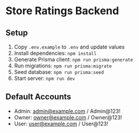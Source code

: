 # Store Ratings Backend

## Setup

1. Copy `.env.example` to `.env` and update values
2. Install dependencies: `npm install`
3. Generate Prisma client: `npm run prisma:generate`
4. Run migrations: `npm run prisma:migrate`
5. Seed database: `npm run prisma:seed`
6. Start server: `npm run dev`

## Default Accounts

- Admin: admin@example.com / Admin@123!
- Owner: owner@example.com / Owner@123!
- User: user@example.com / User@123!
